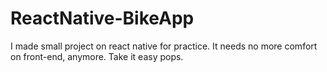 # ReactNative-BikeApp

I made small project on react native for practice.  It needs no more comfort on front-end, anymore.  Take it easy pops.
